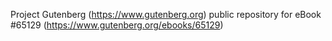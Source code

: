 Project Gutenberg (https://www.gutenberg.org) public repository for
eBook #65129 (https://www.gutenberg.org/ebooks/65129)
